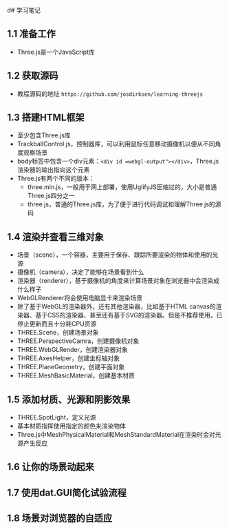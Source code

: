 d# 学习笔记

## 1.1 准备工作

* Three.js是一个JavaScript库

## 1.2 获取源码

* 教程源码的地址 ` https://github.com/josdirksen/learning-threejs `

## 1.3 搭建HTML框架

* 至少包含Three.js库
* TrackballControl.js，控制器库，可以利用鼠标任意移动摄像机以便从不同角度观察场景
* body标签中包含一个div元素：` <div id =webgl-output"></div> `，Three.js渲染器的输出指向这个元素
* Three.js有两个不同的版本：
  * three.min.js，一般用于网上部署，使用UglifyJS压缩过的，大小是普通Three.js四分之一
  * three.js，普通的Three.js库，为了便于进行代码调试和理解Three.js的源码

## 1.4 渲染并查看三维对象

* 场景（scene），一个容器，主要用于保存、跟踪所要渲染的物体和使用的光源
* 摄像机（camera），决定了能够在场景看到什么
* 渲染器（renderer），基于摄像机的角度来计算场景对象在浏览器中会渲染成什么样子
* WebGLRenderer将会使用电脑显卡来渲染场景
* 除了基于WebGL的渲染器外，还有其他渲染器，比如基于HTML canvas的渲染器、基于CSS的渲染器、甚至还有基于SVG的渲染器。但是不推荐使用，已停止更新而且十分耗CPU资源
* THREE.Scene，创建场景对象
* THREE.PerspectiveCamra，创建摄像机对象
* THREE.WebGLRender，创建渲染器对象
* THREE.AxesHelper，创建坐标轴对象
* THREE.PlaneGeometry，创建平面对象
* THREE.MeshBasicMaterial，创建基本材质

## 1.5 添加材质、光源和阴影效果

* THREE.SpotLight，定义光源
* 基本材质指挥使用指定的颜色来渲染物体
* Three.js中MeshPhysicalMaterial和MeshStandardMaterial在渲染时会对光源产生反应

## 1.6 让你的场景动起来

## 1.7 使用dat.GUI简化试验流程

## 1.8 场景对浏览器的自适应
